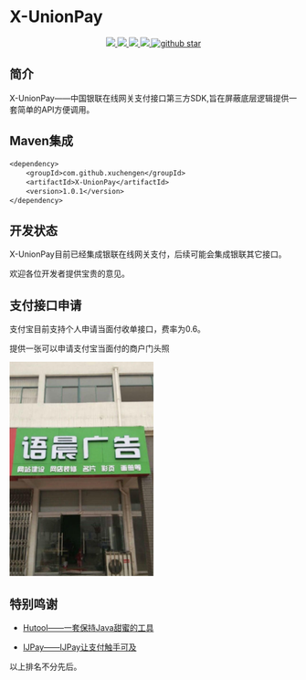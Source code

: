# X-UnionPay

<p align="center">
	<a target="_blank" href="https://www.apache.org/licenses/LICENSE-2.0.html">
		<img src="https://img.shields.io/:license-apache-blue.svg"/>
	</a>
	<a target="_blank" href="https://www.oracle.com/technetwork/java/javase/downloads/index.html">
		<img src="https://img.shields.io/badge/JDK-1.8+-green.svg"/>
	</a>
	<a target="_blank" href="https://travis-ci.org/Xuchengen/X-UnionPay">
		<img src="https://travis-ci.org/Xuchengen/X-UnionPay.svg?branch=master"/>
	</a>
	<a target="_blank" href="https://search.maven.org/artifact/com.github.xuchengen/X-UnionPay">
        <img src="https://maven-badges.herokuapp.com/maven-central/com.github.xuchengen/X-UnionPay/badge.svg" ></img>
    </a> 
	<a target="_blank" href='https://github.com/Xuchengen/X-UnionPay'>
		<img src="https://img.shields.io/github/stars/Xuchengen/X-UnionPay?style=social" alt="github star"/>
	</a>
</p>

## 简介
X-UnionPay——中国银联在线网关支付接口第三方SDK,旨在屏蔽底层逻辑提供一套简单的API方便调用。

## Maven集成
````
<dependency>
    <groupId>com.github.xuchengen</groupId>
    <artifactId>X-UnionPay</artifactId>
    <version>1.0.1</version>
</dependency>
````

## 开发状态
X-UnionPay目前已经集成银联在线网关支付，后续可能会集成银联其它接口。

欢迎各位开发者提供宝贵的意见。

## 支付接口申请
支付宝目前支持个人申请当面付收单接口，费率为0.6。

提供一张可以申请支付宝当面付的商户门头照

<img src="https://github.com/Xuchengen/demo-pay/blob/master/asset/apply.jpg" width="50%" alt="商户门头照">

## 特别鸣谢
* <a href="https://github.com/looly/hutool" title="一套保持Java甜蜜的工具">Hutool——一套保持Java甜蜜的工具</a>

* <a href="https://github.com/Javen205/IJPay" title="IJPay让支付触手可及">IJPay——IJPay让支付触手可及</a>

以上排名不分先后。